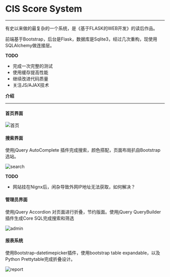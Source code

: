 # CIS Score System #
---
有史以来做的最复杂的一个系统，是《基于FLASK的WEB开发》的读后作品。

前端基于Bootstrap，后台是Flask，数据库是Sqlite3，经过几次重构，现使用SQLAlchemy做连接层。

**TODO**

- 完成一次完整的测试
- 使用缓存提高性能
- 继续改进代码质量
- 关注JS/AJAX技术

**介绍**

---

#### 首页界面 ####

![首页](http://i.imgur.com/KJrqewH.png)

#### 搜索界面 ####
使用jQuery AutoComplete 插件完成搜索，颜色搭配，页面布局扒自Bootstrap选站。

![search](http://i.imgur.com/BPLn3Ai.png)

**TODO**

- 网站挂在Nignx后，闲杂导致外网IP地址无法获取，如何解决？

#### 管理员界面 ####
使用jQuery Accordion 对页面进行折叠，节约版面。使用jQuery QueryBuilder插件生成Core SQL完成搜索和筛选

![admin](http://i.imgur.com/mg3Iia3.png)

#### 报表系统 ####
使用Bootstrap-datetimepicker插件，使用bootstrap table expandable，以及Python Prettytable完成折叠设计。

![report](http://i.imgur.com/oAqsGaM.png)

